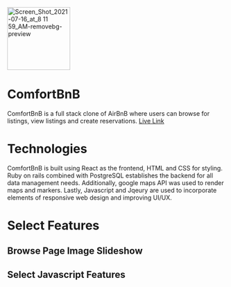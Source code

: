 <img width="145" alt="Screen_Shot_2021-07-16_at_8 11 59_AM-removebg-preview" src="https://user-images.githubusercontent.com/82133872/125953582-4947e493-9460-40d6-87e9-3c9313beb767.png" >

# ComfortBnB

ComfortBnB is a full stack clone of AirBnB where users can browse for listings, view listings and create reservations. [Live Link](https://comfortbnb.herokuapp.com/?#/)

# Technologies

ComfortBnB is built using React as the frontend, HTML and CSS for styling. Ruby on rails combined with PostgreSQL establishes the backend for all data management needs. Additionally, google maps API was used to render maps and markers. Lastly, Javascript and Jqeury are used to incorporate elements of responsive web design and improving UI/UX.

# Select Features

## Browse Page Image Slideshow

## Select Javascript Features

